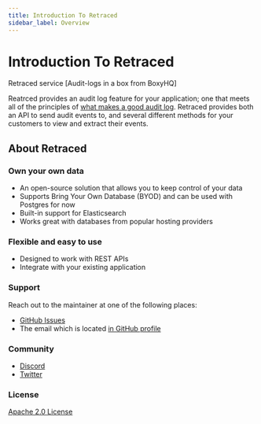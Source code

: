 ```yaml
---
title: Introduction To Retraced
sidebar_label: Overview
---
```


# Introduction To Retraced

Retraced service [Audit-logs in a box from BoxyHQ]

Reatrced provides an audit log feature for your application; one that meets all of the principles of [what makes a good audit log](/docs/retraced/how-to-audit-log/audit-logging-basics). Retraced provides both an API to send audit events to, and several different methods for your customers to view and extract their events.

## About Retraced

### Own your own data​

- An open-source solution that allows you to keep control of your data
- Supports Bring Your Own Database (BYOD) and can be used with Postgres for now
- Built-in support for Elasticsearch
- Works great with databases from popular hosting providers

### Flexible and easy to use​

- Designed to work with REST APIs
- Integrate with your existing application

### Support

Reach out to the maintainer at one of the following places:

- [GitHub Issues](https://github.com/retracedhq/retraced/issues)
- The email which is located [in GitHub profile](https://github.com/deepakprabhakara)

### Community

- [Discord](https://discord.gg/uyb7pYt4Pa)
- [Twitter](https://twitter.com/boxyhq)

### License

[Apache 2.0 License](https://github.com/retracedhq/retraced/blob/master/LICENSE)

